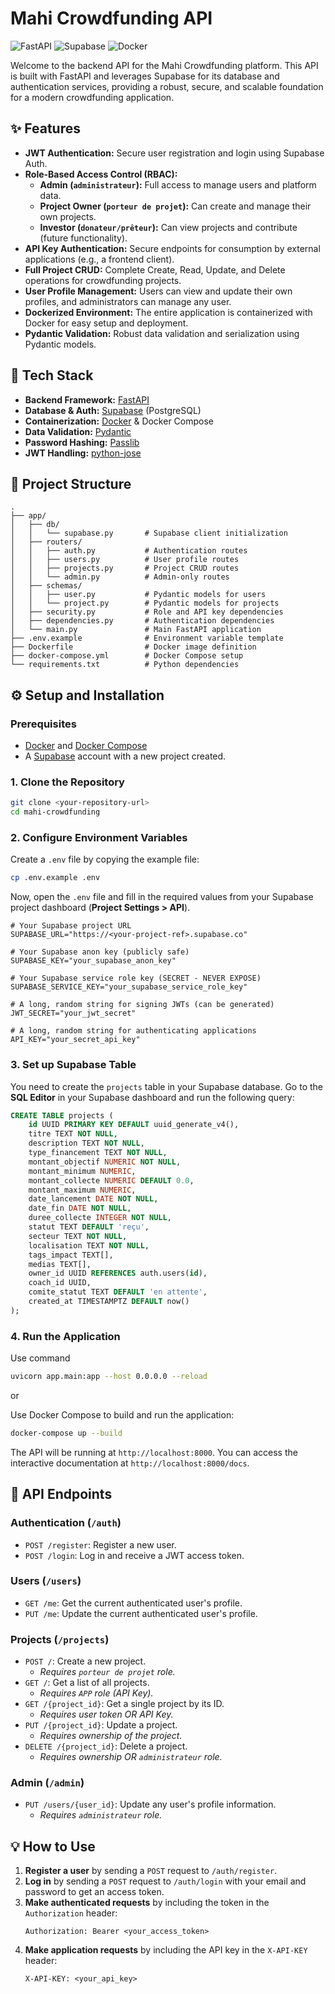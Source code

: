 # Mahi Crowdfunding API

![FastAPI](https://img.shields.io/badge/FastAPI-009688?style=for-the-badge&logo=fastapi)
![Supabase](https://img.shields.io/badge/Supabase-3FCF8E?style=for-the-badge&logo=supabase)
![Docker](https://img.shields.io/badge/Docker-2496ED?style=for-the-badge&logo=docker)

Welcome to the backend API for the Mahi Crowdfunding platform. This API is built with FastAPI and leverages Supabase for its database and authentication services, providing a robust, secure, and scalable foundation for a modern crowdfunding application.

## ✨ Features

-   **JWT Authentication:** Secure user registration and login using Supabase Auth.
-   **Role-Based Access Control (RBAC):**
    -   **Admin (`administrateur`):** Full access to manage users and platform data.
    -   **Project Owner (`porteur de projet`):** Can create and manage their own projects.
    -   **Investor (`donateur/prêteur`):** Can view projects and contribute (future functionality).
-   **API Key Authentication:** Secure endpoints for consumption by external applications (e.g., a frontend client).
-   **Full Project CRUD:** Complete Create, Read, Update, and Delete operations for crowdfunding projects.
-   **User Profile Management:** Users can view and update their own profiles, and administrators can manage any user.
-   **Dockerized Environment:** The entire application is containerized with Docker for easy setup and deployment.
-   **Pydantic Validation:** Robust data validation and serialization using Pydantic models.

## 🚀 Tech Stack

-   **Backend Framework:** [FastAPI](https://fastapi.tiangolo.com/)
-   **Database & Auth:** [Supabase](https://supabase.com/) (PostgreSQL)
-   **Containerization:** [Docker](https://www.docker.com/) & Docker Compose
-   **Data Validation:** [Pydantic](https://pydantic-docs.helpmanual.io/)
-   **Password Hashing:** [Passlib](https://passlib.readthedocs.io/en/stable/)
-   **JWT Handling:** [python-jose](https://python-jose.readthedocs.io/en/latest/)

## 📂 Project Structure

```
.
├── app/
│   ├── db/
│   │   └── supabase.py       # Supabase client initialization
│   ├── routers/
│   │   ├── auth.py           # Authentication routes
│   │   ├── users.py          # User profile routes
│   │   ├── projects.py       # Project CRUD routes
│   │   └── admin.py          # Admin-only routes
│   ├── schemas/
│   │   ├── user.py           # Pydantic models for users
│   │   └── project.py        # Pydantic models for projects
│   ├── security.py           # Role and API key dependencies
│   ├── dependencies.py       # Authentication dependencies
│   └── main.py               # Main FastAPI application
├── .env.example              # Environment variable template
├── Dockerfile                # Docker image definition
├── docker-compose.yml        # Docker Compose setup
└── requirements.txt          # Python dependencies
```

## ⚙️ Setup and Installation

### Prerequisites

-   [Docker](https://www.docker.com/get-started) and [Docker Compose](https://docs.docker.com/compose/install/)
-   A [Supabase](https://supabase.com/) account with a new project created.

### 1. Clone the Repository

```bash
git clone <your-repository-url>
cd mahi-crowdfunding
```

### 2. Configure Environment Variables

Create a `.env` file by copying the example file:

```bash
cp .env.example .env
```

Now, open the `.env` file and fill in the required values from your Supabase project dashboard (**Project Settings > API**).

```env
# Your Supabase project URL
SUPABASE_URL="https://<your-project-ref>.supabase.co"

# Your Supabase anon key (publicly safe)
SUPABASE_KEY="your_supabase_anon_key"

# Your Supabase service role key (SECRET - NEVER EXPOSE)
SUPABASE_SERVICE_KEY="your_supabase_service_role_key"

# A long, random string for signing JWTs (can be generated)
JWT_SECRET="your_jwt_secret"

# A long, random string for authenticating applications
API_KEY="your_secret_api_key"
```

### 3. Set up Supabase Table

You need to create the `projects` table in your Supabase database. Go to the **SQL Editor** in your Supabase dashboard and run the following query:

```sql
CREATE TABLE projects (
    id UUID PRIMARY KEY DEFAULT uuid_generate_v4(),
    titre TEXT NOT NULL,
    description TEXT NOT NULL,
    type_financement TEXT NOT NULL,
    montant_objectif NUMERIC NOT NULL,
    montant_minimum NUMERIC,
    montant_collecte NUMERIC DEFAULT 0.0,
    montant_maximum NUMERIC,
    date_lancement DATE NOT NULL,
    date_fin DATE NOT NULL,
    duree_collecte INTEGER NOT NULL,
    statut TEXT DEFAULT 'reçu',
    secteur TEXT NOT NULL,
    localisation TEXT NOT NULL,
    tags_impact TEXT[],
    medias TEXT[],
    owner_id UUID REFERENCES auth.users(id),
    coach_id UUID,
    comite_statut TEXT DEFAULT 'en attente',
    created_at TIMESTAMPTZ DEFAULT now()
);
```

### 4. Run the Application

Use command

```bash
uvicorn app.main:app --host 0.0.0.0 --reload
```

or


Use Docker Compose to build and run the application:

```bash
docker-compose up --build
```

The API will be running at `http://localhost:8000`. You can access the interactive documentation at `http://localhost:8000/docs`.

## 📖 API Endpoints

### Authentication (`/auth`)

-   `POST /register`: Register a new user.
-   `POST /login`: Log in and receive a JWT access token.

### Users (`/users`)

-   `GET /me`: Get the current authenticated user's profile.
-   `PUT /me`: Update the current authenticated user's profile.

### Projects (`/projects`)

-   `POST /`: Create a new project.
    -   *Requires `porteur de projet` role.*
-   `GET /`: Get a list of all projects.
    -   *Requires `APP` role (API Key).*
-   `GET /{project_id}`: Get a single project by its ID.
    -   *Requires user token OR API Key.*
-   `PUT /{project_id}`: Update a project.
    -   *Requires ownership of the project.*
-   `DELETE /{project_id}`: Delete a project.
    -   *Requires ownership OR `administrateur` role.*

### Admin (`/admin`)

-   `PUT /users/{user_id}`: Update any user's profile information.
    -   *Requires `administrateur` role.*

## 💡 How to Use

1.  **Register a user** by sending a `POST` request to `/auth/register`.
2.  **Log in** by sending a `POST` request to `/auth/login` with your email and password to get an access token.
3.  **Make authenticated requests** by including the token in the `Authorization` header:
    ```
    Authorization: Bearer <your_access_token>
    ```
4.  **Make application requests** by including the API key in the `X-API-KEY` header:
    ```
    X-API-KEY: <your_api_key>
    ```